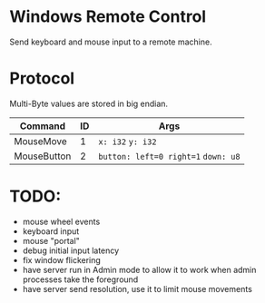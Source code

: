 # Windows Remote Control

Send keyboard and mouse input to a remote machine.

# Protocol

Multi-Byte values are stored in big endian.

| Command   | ID | Args             |
|-----------|----|------------------|
| MouseMove | 1  | `x: i32` `y: i32` |
| MouseButton | 2 | `button: left=0 right=1` `down: u8` |

# TODO:

* mouse wheel events
* keyboard input
* mouse "portal"
* debug initial input latency
* fix window flickering
* have server run in Admin mode to allow it to work when admin processes take the foreground
* have server send resolution, use it to limit mouse movements
